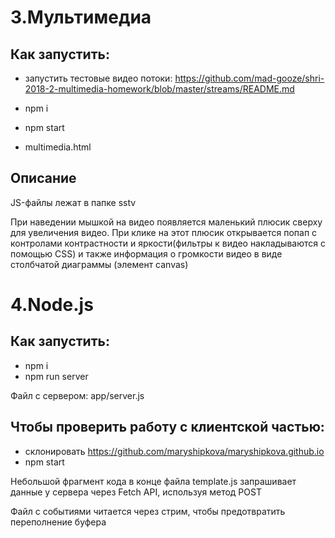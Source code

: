 # 3.Мультимедиа

## Как запустить:
- запустить тестовые видео потоки: https://github.com/mad-gooze/shri-2018-2-multimedia-homework/blob/master/streams/README.md

- npm i
- npm start
- multimedia.html

## Описание

JS-файлы лежат в папке sstv

При наведении мышкой на видео появляется маленький плюсик сверху для увеличения видео. При клике на этот плюсик открывается попап с контролами контрастности и яркости(фильтры к видео накладываются с помощью CSS) и также информация о громкости видео в виде столбчатой диаграммы (элемент canvas)

# 4.Node.js

## Как запустить:

- npm i
- npm run server

Файл с сервером: app/server.js


## Чтобы проверить работу с клиентской частью:
- склонировать https://github.com/maryshipkova/maryshipkova.github.io
- npm start

Небольшой фрагмент кода в конце файла template.js запрашивает данные у сервера через Fetch API, используя метод POST

Файл с событиями читается через стрим, чтобы предотвратить переполнение буфера
